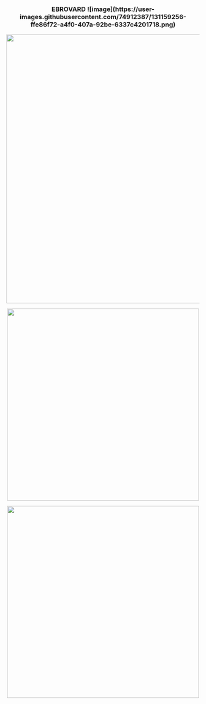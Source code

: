 <h3 align="center">EBROVARD ![image](https://user-images.githubusercontent.com/74912387/131159256-ffe86f72-a4f0-407a-92be-6337c4201718.png)
</h3>
  <p align="center">
    <img src="http://badge42.herokuapp.com/api/stats/ebrovard?privacyEmail=true" width="700" />
  </p>
  
  <p align="center">
    <img src="https://github-readme-stats.vercel.app/api?username=edoardo2721&count_private=true&show_icons=true&hide=issues&hide_border=true&theme=jolly""https://github.com/edoardo2721?tab=repositories" width="500" />
  </p>

  <p align="center">
    <img src="https://github-readme-stats.vercel.app/api/top-langs/?username=edoardo2721&hide_border=true&theme=jolly""https://github.com/edoardo2721?tab=repositories" width="500" />
  </p>

<!--
**edoardo2721/edoardo2721** is a ✨ _special_ ✨ repository because its `README.md` (this file) appears on your GitHub profile.

Here are some ideas to get you started:

- 🔭 I’m currently working on ...
- 🌱 I’m currently learning ...
- 👯 I’m looking to collaborate on ...
- 🤔 I’m looking for help with ...
- 💬 Ask me about ...
- 📫 How to reach me: ...
- 😄 Pronouns: ...
- ⚡ Fun fact: ...
-->
